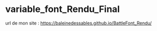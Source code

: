 # variable_font_Rendu_Final

url de mon site :
https://baleinedessables.github.io/BattleFont_Rendu/
